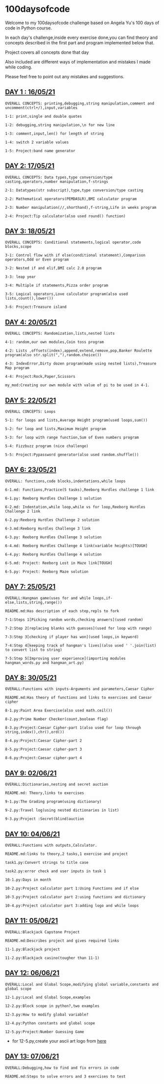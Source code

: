 # 100daysofcode

Welcome to my 100daysofcode challenge based on Angela Yu's 100 days of code in Python course.

In each day's challenge,inside every exercise done,you can find theory and concepts described in the first part and program implemented below that.

Project covers all concepts done that day

Also included are different ways of implementation and mistakes I made while coding.

Please feel free to point out any mistakes and suggestions.

## [DAY 1 : 16/05/21](https://github.com/priyanka-111-droid/100daysofcode/tree/main/Day001)

    OVERALL CONCEPTS: printing,debugging,string manipulation,comment and uncomment(ctrl+/),input,variables

    1-1: print,single and double quotes

    1-2: debugging,string manipulation,\n for new line

    1-3: comment,input,len() for length of string

    1-4: switch 2 variable values

    1-5: Project:band name generator
    
## [DAY 2:  17/05/21](https://github.com/priyanka-111-droid/100daysofcode/tree/main/Day002)

    OVERALL CONCEPTS: Data types,type conversion/type casting,operators,number manipulation,f-strings
    
    2-1: Datatypes(str subscript),type,type conversion/type casting
    
    2-2: Mathematical operators(PEMDASLR),BMI calculator program
    
    2-3: Number manipulation(//,shorthand),f-string,Life in weeks program
    
    2-4: Project:Tip calculator(also used round() function)

## [DAY 3:  18/05/21](https://github.com/priyanka-111-droid/100daysofcode/tree/main/Day003)

    OVERALL CONCEPTS: Conditional statements,logical operator,code blocks,scope
    
    3-1: Control flow with if else(conditional statement),Comparison operators,Odd or Even program
    
    3-2: Nested if and elif,BMI calc 2.0 program
    
    3-3: leap year
    
    3-4: Multiple if statements,Pizza order program
    
    3-5: Logical operators,Love calculator program(also used lists,count(),lower())
    
    3-6: Project:Treasure island

## [DAY 4:  20/05/21](https://github.com/priyanka-111-droid/100daysofcode/tree/main/Day004)

    OVERALL CONCEPTS: Randomization,lists,nested lists
    
    4-1: random,our own modules,Coin toss program
    
    4-2: Lists ,offsets(index),append,extend,remove,pop,Banker Roulette program(also str.split(","),random.choice())
    
    4-3: IndexError,Dirty dozen program(made using nested lists),Treasure Map program
    
    4-4: Project:Rock,Paper,Scissors

    my_mod:Creating our own module with value of pi to be used in 4-1.

## [DAY 5:  22/05/21](https://github.com/priyanka-111-droid/100daysofcode/tree/main/Day005)

    OVERALL CONCEPTS: Loops

    5-1: for loops and lists,Average Height program(used loops,sum())

    5-2: for loop and lists,Maximum Height program

    5-3: for loop with range function,Sum of Even numbers program

    5-4: Fizzbuzz program (nice challenge)

    5-5: Project:Pypassword generator(also used random.shuffle())

## [DAY 6: 23/05/21](https://github.com/priyanka-111-droid/100daysofcode/tree/main/Day006)

    OVERALL: functions,code blocks,indentations,while loops

    6-1.md: Functions,Practice(5 tasks),Reeborg Hurdles challenge 1 link

    6-1.py: Reeborg Hurdles Challenge 1 solution

    6-2.md: Indentation,while loop,while vs for loop,Reeborg Hurdles Challenge 2 link

    6-2.py:Reeborg Hurdles Challenge 2 solution

    6-3.md:Reeborg Hurdles Challenge 3 link

    6-3.py: Reeborg Hurdles Challenge 3 solution

    6-4.md: Reeborg Hurdles Challenge 4 link(variable heights)[TOUGH]

    6-4.py: Reeborg Hurdles Challenge 4 solution

    6-5.md: Project: Reeborg Lost in Maze link[TOUGH]

    6-5.py: Project: Reeborg Maze solution

## [DAY 7: 25/05/21](https://github.com/priyanka-111-droid/100daysofcode/tree/main/Day007)

    OVERALL:Hangman game(uses for and while loops,if-else,lists,string,range())

    README.md:Has description of each step,repls to fork 

    7-1:Steps 1[Picking random words,checking answers](used random)

    7-2:Step 2[replacing blanks with guesses](used for loop with range)
    
    7-3:Step 3[checking if player has won](used loops,in keyword)

    7-4:Step 4[keeping track of hangman's lives](also used ' '.join(list) to convert list to string)

    7-5:Step 5[Improving user experience](importing modules hangman_words.py and hangman_art.py)

## [DAY 8: 30/05/21](https://github.com/priyanka-111-droid/100daysofcode/tree/main/Day008)

    OVERALL:Functions with inputs-Arguments and parameters,Caesar Cipher

    README.md:Has theory of functions and links to exercises and Caesar cipher 

    8-1.py:Paint Area Exercise(also used math.ceil())

    8-2.py:Prime Number Checker(count,boolean flag)

    8-3.py:Project:Caesar Cipher-part 1(also used for loop through string,index(),chr(),ord())

    8-4.py:Project:Caesar Cipher-part 2

    8-5.py:Project:Caesar cipher-part 3

    8-6.py:Project:Caesar cipher-part 4

## [DAY 9: 02/06/21](https://github.com/priyanka-111-droid/100daysofcode/tree/main/Day009)

    OVERALL:Dictionaries,nesting and secret auction

    README.md: Theory,links to exercises

    9-1.py:The Grading program(using dictionary)

    9-2.py:Travel log(using nested dictionaries in list)

    9-3.py:Project :Secret(blind)auction 

## [DAY 10: 04/06/21](https://github.com/priyanka-111-droid/100daysofcode/tree/main/Day010)
    
    OVERALL:Functions with outputs,Calculator.

    README.md:links to theory,2 tasks,1 exercise and project

    task1.py:Convert strings to title case

    task2.py:error check and user inputs in task 1

    10-1.py:Days in month

    10-2.py:Project calculator part 1:Using Functions and if else 

    10-3.py:Project calculator part 2:using functions and dictionary

    10-4.py:Project calculator part 3:adding logo and while loops

## [DAY 11: 05/06/21](https://github.com/priyanka-111-droid/100daysofcode/tree/main/Day011)

    OVERALL:Blackjack Capstone Project

    README.md:Describes project and gives required links

    11-1.py:Blackjack project

    11-2.py:Blackjack casino(tougher than 11-1)

## [DAY 12: 06/06/21](https://github.com/priyanka-111-droid/100daysofcode/tree/main/Day012)

    OVERALL:Local and Global Scope,modifying global variable,constants and global scope

    12-1.py:Local and Global Scope,examples

    12-2.py:Block scope in python?,two examples

    12-3.py:How to modify global variable?

    12-4.py:Python constants and global scope

    12-5.py:Project:Number Guessing Game
    
    
* for 12-5.py,create your ascii art logo from [here](http://patorjk.com/software/taag/#p=display&f=Graffiti&t=Type%20Something%20)

## [DAY 13: 07/06/21](https://github.com/priyanka-111-droid/100daysofcode/tree/main/Day013)

    OVERALL:Debugging,how to find and fix errors in code

    README.md:Steps to solve errors and 3 exercises to test
    
    






    

    

    
    
    
